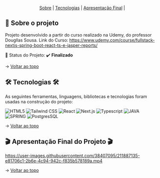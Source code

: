 <br id="topo">

<p align="center">
    <a href="#sobre">Sobre</a>  |     
    <a href="#tecnologias">Tecnologias</a>  |  
    <a href="#final">Apresentação Final</a>  |
</p>

<span id="sobre">

## :bookmark_tabs: Sobre o projeto

Projeto desenvolvido a partir do curso realizado na Udemy, do professor Dougllas Sousa.
Link do Curso: https://www.udemy.com/course/fullstack-nextjs-spring-boot-react-ts-e-jasper-reports/

:pushpin: Status do Projeto: :heavy_check_mark: **Finalizado**

→ [Voltar ao topo](#topo)

<span id="tecnologias">

## 🛠️ Tecnologias 🛠️ 

As seguintes ferramentas, linguagens, bibliotecas e tecnologias foram usadas na construção do projeto:

<img src="https://img.shields.io/badge/HTML5-E34F26?style=for-the-badge&logo=html5&logoColor=white" alt="HTML5" />
<img src="https://img.shields.io/badge/Tailwind_CSS-38B2AC?style=for-the-badge&logo=tailwind-css&logoColor=white" alt="Tailwind CSS" /> 
<img src="https://img.shields.io/badge/React-20232A?style=for-the-badge&logo=react&logoColor=61DAFB" alt="React" />
<img src="https://img.shields.io/badge/Next-black?style=for-the-badge&logo=next.js&logoColor=white" alt="Next.js" />
<img src="https://img.shields.io/badge/TypeScript-007ACC?style=for-the-badge&logo=typescript&logoColor=white" alt="Typescript" />
<img src="https://img.shields.io/badge/java-%23ED8B00.svg?style=for-the-badge&logo=java&logoColor=white" alt="JAVA" />
<img src="https://img.shields.io/badge/spring-%236DB33F.svg?style=for-the-badge&logo=spring&logoColor=white" alt="SPRING" />
<img src="https://img.shields.io/badge/PostgreSQL-316192?style=for-the-badge&logo=postgresql&logoColor=white" alt="PostgresSQL" />

→ [Voltar ao topo](#topo)
    
<span id="final">

## :clapper: Apresentação Final do Projeto :clapper:
    
https://user-images.githubusercontent.com/38407095/211887135-e81706c1-2b6e-4c94-942c-f835b578189a.mp4


→ [Voltar ao topo](#topo)
